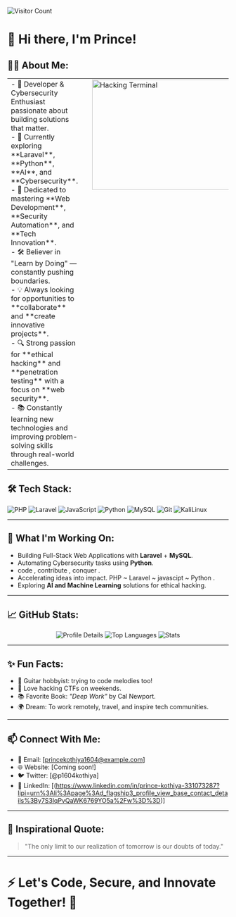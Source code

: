 
![Visitor Count](https://komarev.com/ghpvc/?username=prince1604&label=Profile%20Views&color=6A5ACD&labelColor=8A2BE2&style=flat-square)


# 👋 Hi there, I'm Prince!

## 🧑‍💻 About Me:

<table>
  <tr>
    <!-- text column -->
    <td valign="top">
      - 🎯 Developer & Cybersecurity Enthusiast passionate about building solutions that matter.<br/>
      - 🌱 Currently exploring **Laravel**, **Python**, **AI**, and **Cybersecurity**.<br/>
      - 💬 Dedicated to mastering **Web Development**, **Security Automation**, and **Tech Innovation**.<br/>
      - 🛠️ Believer in "Learn by Doing" — constantly pushing boundaries.<br/>
      - 💡 Always looking for opportunities to **collaborate** and **create innovative projects**.<br/>
      - 🔍 Strong passion for **ethical hacking** and **penetration testing** with a focus on **web security**.<br/>
      - 📚 Constantly learning new technologies and improving problem-solving skills through real-world challenges.
    </td>
    <!-- spacer column -->
    <td width="30"></td>
    <!-- gif column -->
    <td valign="top">
      <img alt="Hacking Terminal" width="450" height="250" src="https://media.giphy.com/media/ZVik7pBtu9dNS/giphy.gif" />
    </td>
  </tr>
</table>



## 🛠️ Tech Stack:
![PHP](https://img.shields.io/badge/-PHP-777BB4?style=flat-square&logo=php&logoColor=white)
![Laravel](https://img.shields.io/badge/-Laravel-FF2D20?style=flat-square&logo=laravel&logoColor=white)
![JavaScript](https://img.shields.io/badge/-JavaScript-F7DF1E?style=flat-square&logo=javascript&logoColor=black)
![Python](https://img.shields.io/badge/-Python-3776AB?style=flat-square&logo=python&logoColor=white)
![MySQL](https://img.shields.io/badge/-MySQL-4479A1?style=flat-square&logo=mysql&logoColor=white)
![Git](https://img.shields.io/badge/-Git-F05032?style=flat-square&logo=git&logoColor=white)
![KaliLinux](https://img.shields.io/badge/-KaliLinux-557C8B?style=flat-square&logo=kali-linux&logoColor=white)

---

## 🚀 What I'm Working On:
- Building Full-Stack Web Applications with **Laravel** + **MySQL**.
- Automating Cybersecurity tasks using **Python**.
- code , contribute , conquer .
- Accelerating ideas into impact. PHP ~ Laravel ~ javascipt ~ Python .
- Exploring **AI and Machine Learning** solutions for ethical hacking.

---

## 📈 GitHub Stats:

<div align="center">
  
  <img src="https://github-profile-summary-cards.vercel.app/api/cards/profile-details?username=prince1604&theme=radical" alt="Profile Details" />
  
  <img src="https://github-profile-summary-cards.vercel.app/api/cards/repos-per-language?username=prince1604&theme=radical" alt="Top Languages" />
  
  <img src="https://github-profile-summary-cards.vercel.app/api/cards/stats?username=prince1604&theme=radical" alt="Stats" />
  
</div>

---

## ✨ Fun Facts:
- 🎸 Guitar hobbyist: trying to code melodies too!
- 🧠 Love hacking CTFs on weekends.
- 📚 Favorite Book: *"Deep Work"* by Cal Newport.
- 🌍 Dream: To work remotely, travel, and inspire tech communities.

---

## 📫 Connect With Me:
- 📧 Email: [princekothiya1604@example.com]
- 🌐 Website: [Coming soon!]
- 🐦 Twitter: [@p1604kothiya] 
- 💼 LinkedIn: [(https://www.linkedin.com/in/prince-kothiya-331073287?lipi=urn%3Ali%3Apage%3Ad_flagship3_profile_view_base_contact_details%3By7S3lqPvQaWK6769YO5a%2Fw%3D%3D)] 

---

## 💬 Inspirational Quote:
> "The only limit to our realization of tomorrow is our doubts of today."

---

# ⚡ Let's Code, Secure, and Innovate Together! 🚀
